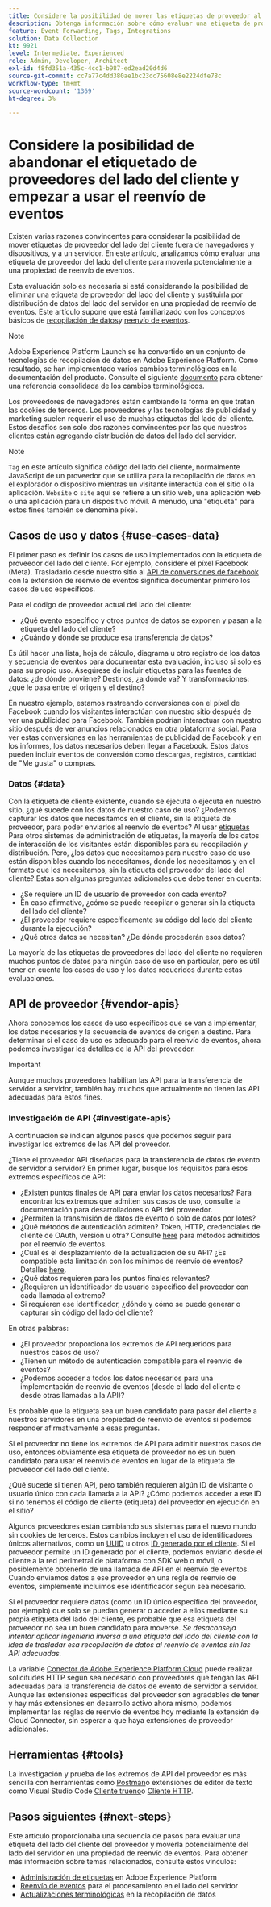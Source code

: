 ```yaml
---
title: Considere la posibilidad de mover las etiquetas de proveedor al reenvío de eventos
description: Obtenga información sobre cómo evaluar una etiqueta de proveedor del lado del cliente para la distribución de datos del lado del servidor.
feature: Event Forwarding, Tags, Integrations
solution: Data Collection
kt: 9921
level: Intermediate, Experienced
role: Admin, Developer, Architect
exl-id: f8fd351a-435c-4cc1-b987-ed2ead20d4d6
source-git-commit: cc7a77c4dd380ae1bc23dc75608e8e2224dfe78c
workflow-type: tm+mt
source-wordcount: '1369'
ht-degree: 3%

---
```


# Considere la posibilidad de abandonar el etiquetado de proveedores del lado del cliente y empezar a usar el reenvío de eventos

Existen varias razones convincentes para considerar la posibilidad de mover etiquetas de proveedor del lado del cliente fuera de navegadores y dispositivos, y a un servidor. En este artículo, analizamos cómo evaluar una etiqueta de proveedor del lado del cliente para moverla potencialmente a una propiedad de reenvío de eventos.

Esta evaluación solo es necesaria si está considerando la posibilidad de eliminar una etiqueta de proveedor del lado del cliente y sustituirla por distribución de datos del lado del servidor en una propiedad de reenvío de eventos. Este artículo supone que está familiarizado con los conceptos básicos de [recopilación de datos](https://experienceleague.adobe.com/docs/data-collection.html)y [reenvío de eventos](https://experienceleague.adobe.com/docs/experience-platform/tags/event-forwarding/overview.html).

>[!NOTE]
>
>Adobe Experience Platform Launch se ha convertido en un conjunto de tecnologías de recopilación de datos en Adobe Experience Platform. Como resultado, se han implementado varios cambios terminológicos en la documentación del producto. Consulte el siguiente [documento](https://experienceleague.adobe.com/docs/experience-platform/tags/term-updates.html) para obtener una referencia consolidada de los cambios terminológicos.

Los proveedores de navegadores están cambiando la forma en que tratan las cookies de terceros. Los proveedores y las tecnologías de publicidad y marketing suelen requerir el uso de muchas etiquetas del lado del cliente. Estos desafíos son solo dos razones convincentes por las que nuestros clientes están agregando distribución de datos del lado del servidor.

>[!NOTE]
>
>`Tag` en este artículo significa código del lado del cliente, normalmente JavaScript de un proveedor que se utiliza para la recopilación de datos en el explorador o dispositivo mientras un visitante interactúa con el sitio o la aplicación. `Website` o `site` aquí se refiere a un sitio web, una aplicación web o una aplicación para un dispositivo móvil. A menudo, una &quot;etiqueta&quot; para estos fines también se denomina píxel.

## Casos de uso y datos {#use-cases-data}

El primer paso es definir los casos de uso implementados con la etiqueta de proveedor del lado del cliente. Por ejemplo, considere el píxel Facebook (Meta). Trasladarlo desde nuestro sitio al [API de conversiones de facebook](https://exchange.adobe.com/apps/ec/105509/facebook-conversions-api-extension) con la extensión de reenvío de eventos significa documentar primero los casos de uso específicos.

Para el código de proveedor actual del lado del cliente:

- ¿Qué evento específico y otros puntos de datos se exponen y pasan a la etiqueta del lado del cliente?
- ¿Cuándo y dónde se produce esa transferencia de datos?

Es útil hacer una lista, hoja de cálculo, diagrama u otro registro de los datos y secuencia de eventos para documentar esta evaluación, incluso si solo es para su propio uso. Asegúrese de incluir etiquetas para las fuentes de datos: ¿de dónde proviene? Destinos, ¿a dónde va? Y transformaciones: ¿qué le pasa entre el origen y el destino?

En nuestro ejemplo, estamos rastreando conversiones con el píxel de Facebook cuando los visitantes interactúan con nuestro sitio después de ver una publicidad para Facebook. También podrían interactuar con nuestro sitio después de ver anuncios relacionados en otra plataforma social. Para ver estas conversiones en las herramientas de publicidad de Facebook y en los informes, los datos necesarios deben llegar a Facebook. Estos datos pueden incluir eventos de conversión como descargas, registros, cantidad de &quot;Me gusta&quot; o compras.

### Datos {#data}

Con la etiqueta de cliente existente, cuando se ejecuta o ejecuta en nuestro sitio, ¿qué sucede con los datos de nuestro caso de uso? ¿Podemos capturar los datos que necesitamos en el cliente, sin la etiqueta de proveedor, para poder enviarlos al reenvío de eventos? Al usar [etiquetas](https://experienceleague.adobe.com/docs/experience-platform/tags/home.html) Para otros sistemas de administración de etiquetas, la mayoría de los datos de interacción de los visitantes están disponibles para su recopilación y distribución. Pero, ¿los datos que necesitamos para nuestro caso de uso están disponibles cuando los necesitamos, donde los necesitamos y en el formato que los necesitamos, sin la etiqueta del proveedor del lado del cliente? Estas son algunas preguntas adicionales que debe tener en cuenta:

- ¿Se requiere un ID de usuario de proveedor con cada evento?
- En caso afirmativo, ¿cómo se puede recopilar o generar sin la etiqueta del lado del cliente?
- ¿El proveedor requiere específicamente su código del lado del cliente durante la ejecución?
- ¿Qué otros datos se necesitan? ¿De dónde procederán esos datos?

La mayoría de las etiquetas de proveedores del lado del cliente no requieren muchos puntos de datos para ningún caso de uso en particular, pero es útil tener en cuenta los casos de uso y los datos requeridos durante estas evaluaciones.

## API de proveedor {#vendor-apis}

Ahora conocemos los casos de uso específicos que se van a implementar, los datos necesarios y la secuencia de eventos de origen a destino. Para determinar si el caso de uso es adecuado para el reenvío de eventos, ahora podemos investigar los detalles de la API del proveedor.

>[!IMPORTANT]
>
>Aunque muchos proveedores habilitan las API para la transferencia de servidor a servidor, también hay muchos que actualmente no tienen las API adecuadas para estos fines.

### Investigación de API {#investigate-apis}

A continuación se indican algunos pasos que podemos seguir para investigar los extremos de las API del proveedor.

¿Tiene el proveedor API diseñadas para la transferencia de datos de evento de servidor a servidor? En primer lugar, busque los requisitos para esos extremos específicos de API:

- ¿Existen puntos finales de API para enviar los datos necesarios? Para encontrar los extremos que admiten sus casos de uso, consulte la documentación para desarrolladores o API del proveedor.
- ¿Permiten la transmisión de datos de evento o solo de datos por lotes?
- ¿Qué métodos de autenticación admiten? Token, HTTP, credenciales de cliente de OAuth, versión u otra? Consulte [here](https://experienceleague.adobe.com/docs/experience-platform/tags/event-forwarding/secrets.html) para métodos admitidos por el reenvío de eventos.
- ¿Cuál es el desplazamiento de la actualización de su API? ¿Es compatible esta limitación con los mínimos de reenvío de eventos? Detalles [here](https://experienceleague.adobe.com/docs/experience-platform/tags/event-forwarding/secrets.html#:~:text=you%20can%20configure%20the%20Refresh%20Offset%20value%20for%20the%20secret).
- ¿Qué datos requieren para los puntos finales relevantes?
- ¿Requieren un identificador de usuario específico del proveedor con cada llamada al extremo?
- Si requieren ese identificador, ¿dónde y cómo se puede generar o capturar sin código del lado del cliente?

En otras palabras:

- ¿El proveedor proporciona los extremos de API requeridos para nuestros casos de uso?
- ¿Tienen un método de autenticación compatible para el reenvío de eventos?
- ¿Podemos acceder a todos los datos necesarios para una implementación de reenvío de eventos (desde el lado del cliente o desde otras llamadas a la API)?

Es probable que la etiqueta sea un buen candidato para pasar del cliente a nuestros servidores en una propiedad de reenvío de eventos si podemos responder afirmativamente a esas preguntas.

Si el proveedor no tiene los extremos de API para admitir nuestros casos de uso, entonces obviamente esa etiqueta de proveedor no es un buen candidato para usar el reenvío de eventos en lugar de la etiqueta de proveedor del lado del cliente.

¿Qué sucede si tienen API, pero también requieren algún ID de visitante o usuario único con cada llamada a la API? ¿Cómo podemos acceder a ese ID si no tenemos el código de cliente (etiqueta) del proveedor en ejecución en el sitio?

Algunos proveedores están cambiando sus sistemas para el nuevo mundo sin cookies de terceros. Estos cambios incluyen el uso de identificadores únicos alternativos, como un [UUID](https://developer.mozilla.org/en-US/docs/Glossary/UUID) u otros [ID generado por el cliente](https://experienceleague.adobe.com/docs/experience-platform/edge/identity/first-party-device-ids.html). Si el proveedor permite un ID generado por el cliente, podemos enviarlo desde el cliente a la red perimetral de plataforma con SDK web o móvil, o posiblemente obtenerlo de una llamada de API en el reenvío de eventos. Cuando enviamos datos a ese proveedor en una regla de reenvío de eventos, simplemente incluimos ese identificador según sea necesario.

Si el proveedor requiere datos (como un ID único específico del proveedor, por ejemplo) que solo se puedan generar o acceder a ellos mediante su propia etiqueta del lado del cliente, es probable que esa etiqueta del proveedor no sea un buen candidato para moverse. _Se desaconseja intentar aplicar ingeniería inversa a una etiqueta del lado del cliente con la idea de trasladar esa recopilación de datos al reenvío de eventos sin las API adecuadas._

La variable [Conector de Adobe Experience Platform Cloud](https://experienceleague.adobe.com/docs/experience-platform/tags/extensions/adobe/cloud-connector/overview.html) puede realizar solicitudes HTTP según sea necesario con proveedores que tengan las API adecuadas para la transferencia de datos de evento de servidor a servidor. Aunque las extensiones específicas del proveedor son agradables de tener y hay más extensiones en desarrollo activo ahora mismo, podemos implementar las reglas de reenvío de eventos hoy mediante la extensión de Cloud Connector, sin esperar a que haya extensiones de proveedor adicionales.

## Herramientas {#tools}

La investigación y prueba de los extremos de API del proveedor es más sencilla con herramientas como [Postman](https://www.postman.com/)o extensiones de editor de texto como Visual Studio Code [Cliente trueno](https://marketplace.visualstudio.com/items?itemName=rangav.vscode-thunder-client)o [Cliente HTTP](https://marketplace.visualstudio.com/items?itemName=mkloubert.vscode-http-client).

## Pasos siguientes {#next-steps}

Este artículo proporcionaba una secuencia de pasos para evaluar una etiqueta del lado del cliente del proveedor y moverla potencialmente del lado del servidor en una propiedad de reenvío de eventos. Para obtener más información sobre temas relacionados, consulte estos vínculos:

- [Administración de etiquetas](https://experienceleague.adobe.com/docs/experience-platform/tags/home.html) en Adobe Experience Platform
- [Reenvío de eventos](https://experienceleague.adobe.com/docs/experience-platform/tags/event-forwarding/overview.html) para el procesamiento en el lado del servidor
- [Actualizaciones terminológicas](https://experienceleague.adobe.com/docs/experience-platform/tags/term-updates.html) en la recopilación de datos

